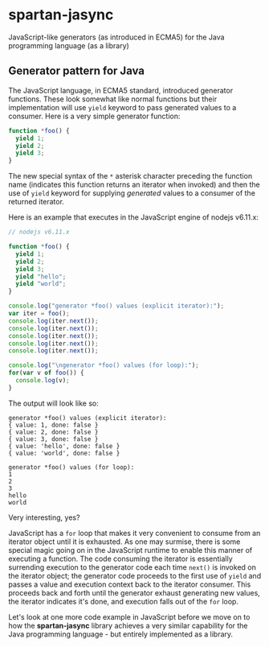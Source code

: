 # spartan-jasync
JavaScript-like generators (as introduced in ECMA5) for the Java programming language (as a library)

## Generator pattern for Java

The JavaScript language, in ECMA5 standard, introduced generator functions. These look somewhat like normal functions but their implementation will use `yield` keyword to pass generated values to a consumer. Here is a very simple generator function:

```JavaScript
function *foo() {
  yield 1;
  yield 2;
  yield 3;
}
```

The new special syntax of the `*` asterisk character preceding the function name (indicates this function returns an iterator when invoked) and then the use of `yield` keyword for supplying *generated* values to a consumer of the returned iterator.

Here is an example that executes in the JavaScript engine of nodejs v6.11.x:

```JavaScript
// nodejs v6.11.x

function *foo() {
  yield 1;
  yield 2;
  yield 3;
  yield "hello";
  yield "world";
}

console.log("generator *foo() values (explicit iterator):");
var iter = foo();
console.log(iter.next());
console.log(iter.next());
console.log(iter.next());
console.log(iter.next());
console.log(iter.next());

console.log("\ngenerator *foo() values (for loop):");
for(var v of foo()) {
  console.log(v);
}
```
The output will look like so:
```
generator *foo() values (explicit iterator):
{ value: 1, done: false }
{ value: 2, done: false }
{ value: 3, done: false }
{ value: 'hello', done: false }
{ value: 'world', done: false }

generator *foo() values (for loop):
1
2
3
hello
world
```

Very interesting, yes?

JavaScript has a `for` loop that makes it very convenient to consume from an iterator object until it is exhausted. As one may surmise, there is some special magic going on in the JavaScript runtime to enable this manner of executing a function. The code consuming the iterator is essentially surrending execution to the generator code each time `next()` is invoked on the iterator object; the generator code proceeds to the first use of `yield` and passes a value and execution context back to the iterator consumer. This proceeds back and forth until the generator exhaust generating new values, the iterator indicates it's done, and execution falls out of the `for` loop.

Let's look at one more code example in JavaScript before we move on to how the **spartan-jasync** library achieves a very similar capability for the Java programming language - but entirely implemented as a library.

